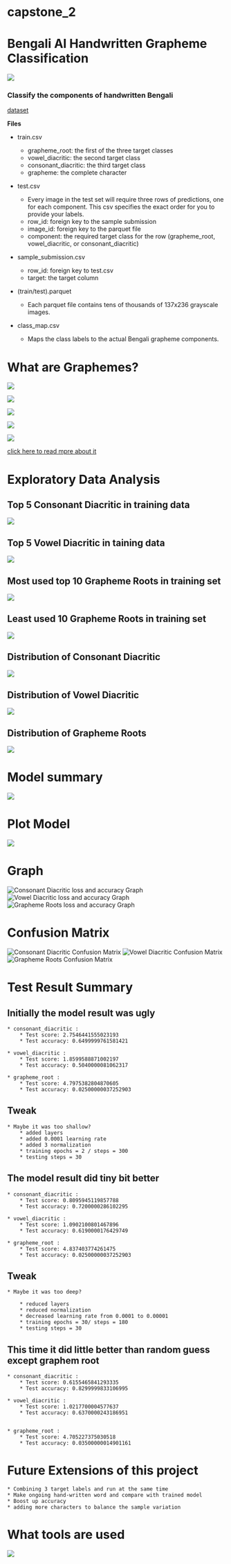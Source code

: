 # capstone_2

# Bengali AI Handwritten Grapheme Classification

![](https://github.com/bethsung1011/capstone_2/blob/main/img/intro.gif)

### Classify the components of handwritten Bengali

[dataset](https://www.kaggle.com/c/bengaliai-cv19)


**Files**

* train.csv
    - grapheme_root: the first of the three target classes
    - vowel_diacritic: the second target class
    - consonant_diacritic: the third target class
    - grapheme: the complete character

* test.csv
    - Every image in the test set will require three rows of predictions, one for each component. 
    This csv specifies the exact order for you to provide your labels. 
    - row_id: foreign key to the sample submission 
    - image_id: foreign key to the parquet file 
    - component: the required target class for the row (grapheme_root, vowel_diacritic, or consonant_diacritic)

* sample_submission.csv 
    - row_id: foreign key to test.csv
    - target: the target column

* (train/test).parquet  
    - Each parquet file contains tens of thousands of 137x236 grayscale images.

* class_map.csv    
    - Maps the class labels to the actual Bengali grapheme components.

# What are Graphemes? 

![](https://github.com/bethsung1011/capstone_2/blob/main/img/2%20_.gif)

![](https://github.com/bethsung1011/capstone_2/blob/main/img/3%20_.gif)

![](https://github.com/bethsung1011/capstone_2/blob/main/img/4%20_.gif)

![](https://github.com/bethsung1011/capstone_2/blob/main/img/5%20_.gif)

![](https://github.com/bethsung1011/capstone_2/blob/main/img/6%20_.gif)


[click here to read mpre about it](https://www.kaggle.com/c/bengaliai-cv19/discussion/123002)



# Exploratory Data Analysis

## Top 5 Consonant Diacritic in training data
![](https://github.com/bethsung1011/capstone_2/blob/main/img/Top%205%20Consonant%20Diacritic%20in%20training%20data.gif)

## Top 5 Vowel Diacritic in taining data
![](https://github.com/bethsung1011/capstone_2/blob/main/img/Top%205%20Vowel%20Diacritic%20%20in%20training%20data.gif)

## Most used top 10 Grapheme Roots in training set
![](https://github.com/bethsung1011/capstone_2/blob/main/img/top%2010%20Grapheme%20Roots%20in%20training%20data.gif)

## Least used 10 Grapheme Roots in training set
![](https://github.com/bethsung1011/capstone_2/blob/main/img/Least%20used%2010%20Grapheme%20Roots%20in%20training%20data.gif)

## Distribution of Consonant Diacritic

![](https://github.com/bethsung1011/capstone_2/blob/main/img/dist_Consonant%20Diacritic.gif)

## Distribution of Vowel Diacritic

![](https://github.com/bethsung1011/capstone_2/blob/main/img/dist_%20Vowel%20Diacritic%20.gif)

## Distribution of Grapheme Roots

![](https://github.com/bethsung1011/capstone_2/blob/main/img/dist_Grapheme%20Roots%20_.gif)


# Model summary

![](https://github.com/bethsung1011/capstone_2/blob/main/img/model%20summary.gif)

# Plot Model

![](https://github.com/bethsung1011/capstone_2/blob/main/img/model1_.gif)


# Graph
![Consonant Diacritic loss and accuracy Graph](https://github.com/bethsung1011/capstone_2/blob/main/img/Consonant%20Diacritic%20graph.gif)
![Vowel Diacritic loss and accuracy Graph](https://github.com/bethsung1011/capstone_2/blob/main/img/Vowel%20Diacritic%20graph_1.gif)
![Grapheme Roots loss and accuracy Graph](https://github.com/bethsung1011/capstone_2/blob/main/img/Grapheme%20Roots%20graph_.gif)


# Confusion Matrix
![Consonant Diacritic Confusion Matrix](https://github.com/bethsung1011/capstone_2/blob/main/img/Consonant%20Diacritic%20confusion%20matrix.gif)
![Vowel Diacritic Confusion Matrix](https://github.com/bethsung1011/capstone_2/blob/main/img/vowel%20confusion%20matrix_1.gif)
![Grapheme Roots Confusion Matrix](https://github.com/bethsung1011/capstone_2/blob/main/img/Grapheme%20Roots%20confusion%20matrix_.gif)

# Test Result Summary 

## Initially the model result was ugly
 
    * consonant_diacritic : 
        * Test score: 2.7546441555023193
        * Test accuracy: 0.6499999761581421

    * vowel_diacritic : 
        * Test score: 1.8599588871002197
        * Test accuracy: 0.5040000081062317

    * grapheme_root : 
        * Test score: 4.7975382804870605
        * Test accuracy: 0.02500000037252903

## Tweak
    * Maybe it was too shallow?    
        * added layers
        * added 0.0001 learning rate 
        * added 3 normalization 
        * training epochs = 2 / steps = 300
        * testing steps = 30 


## The model result did tiny bit better 

    * consonant_diacritic :
        * Test score: 0.8095945119857788
        * Test accuracy: 0.7200000286102295

    * vowel_diacritic : 
        * Test score: 1.0902100801467896
        * Test accuracy: 0.6190000176429749

    * grapheme_root :         
        * Test score: 4.837403774261475
        * Test accuracy: 0.02500000037252903



## Tweak
    * Maybe it was too deep?

        * reduced layers
        * reduced normalization 
        * decreased learning rate from 0.0001 to 0.00001
        * training epochs = 30/ steps = 180
        * testing steps = 30 



## This time it did little better than random guess except graphem root 

    * consonant_diacritic :
        * Test score: 0.6155465841293335
        * Test accuracy: 0.8299999833106995

    * vowel_diacritic : 
        * Test score: 1.0217700004577637
        * Test accuracy: 0.6370000243186951


    * grapheme_root :         
        * Test score: 4.705227375030518
        * Test accuracy: 0.03500000014901161



# Future Extensions of this project 

    * Combining 3 target labels and run at the same time 
    * Make ongoing hand-written word and compare with trained model 
    * Boost up accuracy
    * adding more characters to balance the sample variation

# What tools are used
![](https://github.com/bethsung1011/capstone_2/blob/main/img/what%20used.gif)